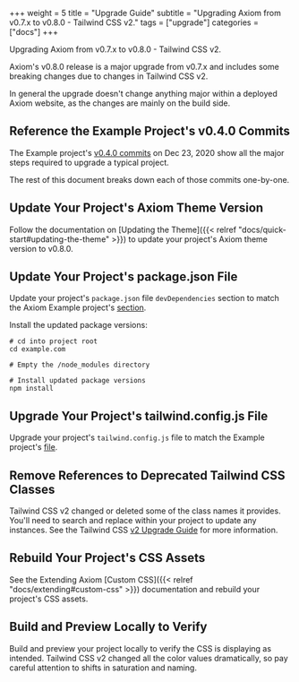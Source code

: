+++
weight = 5
title = "Upgrade Guide"
subtitle = "Upgrading Axiom from v0.7.x to v0.8.0 - Tailwind CSS v2."
tags = ["upgrade"]
categories = ["docs"]
+++

Upgrading Axiom from v0.7.x to v0.8.0 - Tailwind CSS v2.

Axiom's v0.8.0 release is a major upgrade from v0.7.x and includes some breaking changes due to changes in Tailwind CSS v2.

In general the upgrade doesn't change anything major within a deployed Axiom website, as the changes are mainly on the build side.

## Reference the Example Project's v0.4.0 Commits

The Example project's [v0.4.0 commits](https://github.com/marketempower/axiom-example/commits/v0.4.0) on Dec 23, 2020 show all the major steps required to upgrade a typical project.

The rest of this document breaks down each of those commits one-by-one.

## Update Your Project's Axiom Theme Version

Follow the documentation on [Updating the Theme]({{< relref "docs/quick-start#updating-the-theme" >}}) to update your project's Axiom theme version to v0.8.0.

## Update Your Project's package.json File

Update your project's `package.json` file `devDependencies` section to match the Axiom Example project's [section](https://github.com/marketempower/axiom-example/blob/v0.4.0/package.json#L26).

Install the updated package versions:

```shell
# cd into project root
cd example.com

# Empty the /node_modules directory

# Install updated package versions
npm install
```

## Upgrade Your Project's tailwind.config.js File

Upgrade your project's `tailwind.config.js` file to match the Example project's [file](https://github.com/marketempower/axiom-example/blob/v0.4.0/tailwind.config.js).

## Remove References to Deprecated Tailwind CSS Classes

Tailwind CSS v2 changed or deleted some of the class names it provides. You'll need to search and replace within your project to update any instances. See the Tailwind CSS [v2 Upgrade Guide](https://tailwindcss.com/docs/upgrading-to-v2) for more information.

## Rebuild Your Project's CSS Assets

See the Extending Axiom [Custom CSS]({{< relref "docs/extending#custom-css" >}}) documentation and rebuild your project's CSS assets.

## Build and Preview Locally to Verify

Build and preview your project locally to verify the CSS is displaying as intended. Tailwind CSS v2 changed all the color values dramatically, so pay careful attention to shifts in saturation and naming.
